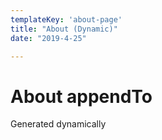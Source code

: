 ```yaml
---
templateKey: 'about-page'
title: "About (Dynamic)"
date: "2019-4-25"

---
```


# About appendTo

Generated dynamically
